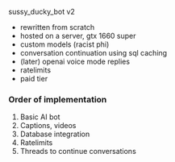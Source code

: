 sussy_ducky_bot v2

- rewritten from scratch
- hosted on a server, gtx 1660 super
- custom models (racist phi)
- conversation continuation using sql caching
- (later) openai voice mode replies
- ratelimits
- paid tier

### Order of implementation
1. Basic AI bot
2. Captions, videos
3. Database integration
4. Ratelimits
5. Threads to continue conversations